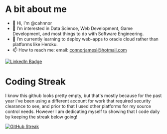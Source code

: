 # A bit about me
- 👋 Hi, I’m @cahnnor
- 👀 I’m interested in Data Science, Web Development, Game Development, and most things to do with Software Engineering.
- 🌱 I’m currently learning to deploy web-apps to oracle cloud rather than platforms like Heroku.
- 📫 How to reach me: email: connorjamesl@hotmail.com 

<!---
cahnnor/cahnnor is a ✨ special ✨ repository because its `README.md` (this file) appears on your GitHub profile.
You can click the Preview link to take a look at your changes.
--->
[![LinkedIn Badge](https://img.shields.io/badge/LinkedIn-Profile-informational?style=flat&logo=linkedin&logoColor=white&color=0D76A8)](https://www.linkedin.com/in/connor-lane-13b163144/)

# Coding Streak

 I know this github looks pretty empty, but that's mostly because for the past year i've been using a different account for work that required security clearance to see, and prior to that I used other platforms for my source control needs. However I am dedicating myself to showing that I code daily by keeping the streak below going!

[![GitHub Streak](http://github-readme-streak-stats.herokuapp.com?user=Cahnnor&theme=dark&hide_border=true)](https://git.io/streak-stats)
